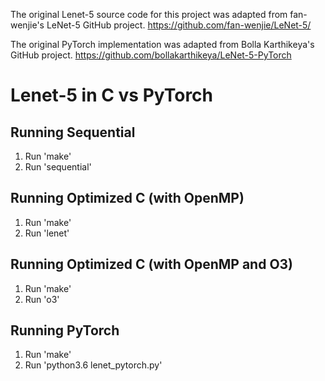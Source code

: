 The original Lenet-5 source code for this project was adapted from fan-wenjie's LeNet-5 GitHub project. 
https://github.com/fan-wenjie/LeNet-5/

The original PyTorch implementation was adapted from Bolla Karthikeya's GitHub project.
https://github.com/bollakarthikeya/LeNet-5-PyTorch


# Lenet-5 in C vs PyTorch

## Running Sequential
1. Run 'make'
2. Run 'sequential'

## Running Optimized C (with OpenMP)
1. Run 'make'
2. Run 'lenet'

## Running Optimized C (with OpenMP and O3)
1. Run 'make'
2. Run 'o3'

## Running PyTorch
1. Run 'make'
2. Run 'python3.6 lenet_pytorch.py'
